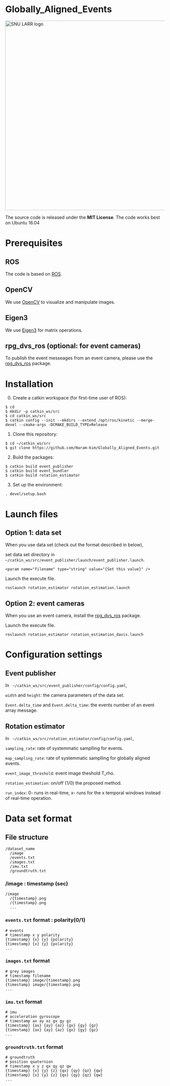 Globally_Aligned_Events
=======================

<img src="https://larr.snu.ac.kr/haramkim/SNU_LARR.png" alt="SNU LARR logo" width = "600">

The source code is released under the **MIT License**.
The code works best on Ubuntu 16.04

# Prerequisites
## ROS
The code is based on [ROS](http://wiki.ros.org/kinetic/Installation/Ubuntu).

## OpenCV
We use [OpenCV](http://opencv.org) to visualize and manipulate images.

## Eigen3
We use [Eigen3](http://eigen.tuxfamily.org) for matrix operations.

## rpg_dvs_ros (optional: for event cameras)
To publish the event messeages from an event camera, please use the [rpg_dvs_ros](https://github.com/uzh-rpg/rpg_dvs_ros/) package.


# Installation
 
0. Create a catkin workspace (for first-time user of ROS):
```
$ cd
$ mkdir -p catkin_ws/src
$ cd catkin_ws/src
$ catkin config --init --mkdirs --extend /opt/ros/kinetic --merge-devel --cmake-args -DCMAKE_BUILD_TYPE=Release
```

1. Clone this repository:
```
$ cd ~/catkin_ws/src
$ git clone https://github.com/Haram-kim/Globally_Aligned_Events.git
```

2. Build the packages:
```
$ catkin build event_publisher
$ catkin build event_bundler
$ catkin build rotation_estimator
```

3. Set up the environment:
```
. devel/setup.bash
```

# Launch files

## Option 1: data set 

When you use data set (check out the format described in below),

set data set directory in ` ~/catkin_ws/src/event_publisher/launch/event_publisher.launch`.
```
<param name="filename" type="string" value="{Set this value}" />
```

Launch the execute file.
```
roslaunch rotation_estimator rotation_estimation.launch
```

## Option 2: event cameras

When you use an event camera, install the [rpg_dvs_ros](https://github.com/uzh-rpg/rpg_dvs_ros/) package.

Launch the execute file.
```
roslaunch rotation_estimator rotation_estimation_davis.launch
```

# Configuration settings

## Event publisher

In ` ~/catkin_ws/src/event_publisher/config/config.yaml`,

`width` and `height`: the camera parameters of the data set.

`Event.delta_time` and `Event.delta_time`: the events number of an event array message.

## Rotation estimator

In ` ~/catkin_ws/src/rotation_estimator/config/config.yaml`,

`sampling_rate`: rate of systemmatic samplling for events.

`map_sampling_rate`: rate of systemmatic samplling for globally aligned events.

`event_image_threshold`: event image theshold T_rho.

`rotation_estimation`: on/off (1/0) the proposed method.

`run_index`:  0- runs in real-time, x- runs for the x temporal windows instead of real-time operation.


# Data set format

## File structure
```
/dataset_name
  /image
  /events.txt
  /images.txt
  /imu.txt
  /groundtruth.txt
```

### /image : timestamp (sec)
```
/image
  /{timestamp}.png
  /{timestamp}.png
  ...
```
### `events.txt` format : polarity(0/1)
```
# events
# timestamp x y polarity
{timestamp} {x} {y} {polarity}
{timestamp} {x} {y} {polarity}
...
```
### `images.txt` format
```
# grey images
# timestamp filename
{timestamp} image/{timestamp}.png
{timestamp} image/{timestamp}.png
...
```
### `imu.txt` format
```
# imu
# acceleration gyroscope
# timestamp ax ay az gx gy gz
{timestamp} {ax} {ay} {az} {gx} {gy} {gz}
{timestamp} {ax} {ay} {az} {gx} {gy} {gz}
...
```
### `groundtruth.txt` format
```
# groundtruth
# position quaternion
# timestamp x y z qx qy qz qw
{timestamp} {x} {y} {z} {qx} {qy} {qz} {qw}
{timestamp} {x} {y} {z} {qx} {qy} {qz} {qw}
...
```

